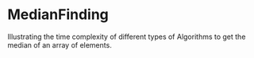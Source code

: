 # MedianFinding
Illustrating the time complexity of different types of Algorithms to get the median of an array of elements.
